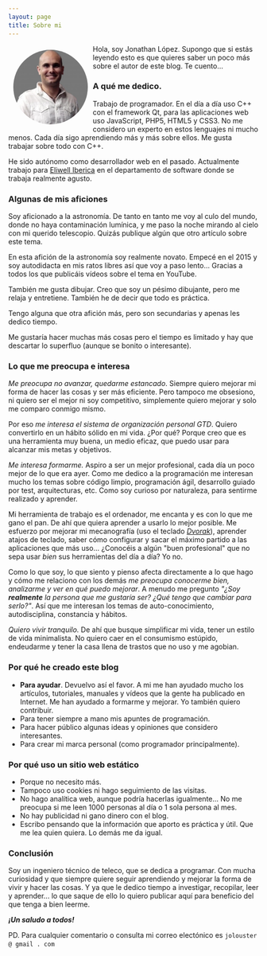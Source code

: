 ```yaml
---
layout: page
title: Sobre mi
---
```


<img alt="mi imagen" src="assets/yo.jpeg" style="min-width:150px; max-width:25%; display:inline-block; margin:10px; border-radius:50%; float:left; position:relative;"> Hola, soy Jonathan López. Supongo que si estás leyendo esto es que quieres saber un poco más sobre el autor de este blog. Te cuento...

### A qué me dedico.

Trabajo de programador. En el día a día uso C++ con el framework Qt, para las aplicaciones web uso JavaScript, PHP5, HTML5 y CSS3. No me considero 
un experto en estos lenguajes ni mucho menos. Cada día sigo aprendiendo más y más sobre ellos. Me gusta trabajar sobre todo con C++.

He sido autónomo como desarrollador web en el pasado. Actualmente trabajo para [Eliwell Iberica](http://www.eliwell.es/) en el departamento de software donde se trabaja realmente agusto.

### Algunas de mis aficiones

Soy aficionado a la astronomía. De tanto en tanto me voy al culo del mundo, donde no haya contaminación lumínica, y me paso la noche mirando al cielo con mi querido telescopio. Quizás publique algún que otro artículo sobre este tema. 

En esta afición de la astronomía soy realmente novato. Empecé en el 2015 y soy autodidacta en mis ratos libres así que voy a paso lento... Gracias a todos los que publicáis vídeos sobre el tema en YouTube.

También me gusta dibujar. Creo que soy un pésimo dibujante, pero me relaja y entretiene. También he de decir que todo es práctica.

Tengo alguna que otra afición más, pero son secundarias y apenas les dedico tiempo. 

Me gustaría hacer muchas más cosas pero el tiempo es limitado y hay que descartar lo superfluo (aunque se bonito o interesante).

### Lo que me preocupa e interesa

*Me preocupa no avanzar, quedarme estancado*. Siempre quiero mejorar mi forma de hacer las cosas y ser más eficiente. Pero tampoco me obsesiono, ni quiero ser el mejor ni soy competitivo, simplemente quiero mejorar y solo me comparo conmigo mismo.

Por eso *me interesa el sistema de organización personal GTD*. Quiero convertirlo en un hábito sólido en mi vida. ¿Por qué? Porque creo que es una herramienta muy buena, un medio eficaz, que puedo usar para alcanzar mis metas y objetivos.

*Me interesa formarme.* Aspiro a ser un mejor profesional, cada día un poco mejor de lo que era ayer. Como me dedico a la programación me interesan mucho los temas sobre código limpio, programación ágil, desarrollo guiado por test, arquitecturas, etc. Como soy curioso por naturaleza, para sentirme realizado y aprender.

Mi herramienta de trabajo es el ordenador, me encanta y es con lo que me gano el pan. De ahí que quiera aprender a usarlo lo mejor posible. Me esfuerzo por mejorar mi mecanografía (uso el teclado *[Dvorak](https://es.wikipedia.org/wiki/Teclado_Dvorak)*), aprender atajos de teclado, saber cómo configurar y sacar el máximo partido a las aplicaciones que más uso... ¿Conocéis a algún "buen profesional" que no sepa usar *bien* sus herramientas del día a día? Yo no.

Como lo que soy, lo que siento y pienso afecta directamente a lo que hago y cómo me relaciono con los demás *me preocupa conocerme bien, analizarme y ver en qué puedo mejorar*. A menudo me pregunto *"¿Soy **realmente** la persona que me gustaría ser? ¿Qué tengo que cambiar para serlo?"*. Así que me interesan los temas de auto-conocimiento, autodisciplina, constancia y hábitos.

*Quiero vivir tranquilo.* De ahí que busque simplificar mi vida, tener un estilo de vida minimalista. No quiero caer en el consumismo estúpido, endeudarme y tener la casa llena de trastos que no uso y me agobian.

### Por qué he creado este blog

- **Para ayudar**. Devuelvo así el favor. A mi me han ayudado mucho los artículos, tutoriales, manuales y vídeos que la gente ha publicado en Internet. Me han ayudado a formarme y mejorar. Yo también quiero contribuir.
- Para tener siempre a mano mis apuntes de programación.
- Para hacer público algunas ideas y opiniones que considero interesantes. 
- Para crear mi marca personal (como programador principalmente).

### Por qué uso un sitio web estático

- Porque no necesito más. 
- Tampoco uso cookies ni hago seguimiento de las visitas. 
- No hago analítica web, aunque podría hacerlas igualmente... No me preocupa si me leen 1000 personas al día o 1 sola persona al mes. 
- No hay publicidad ni gano dinero con el blog.
- Escribo pensando que la información que aporto es práctica y útil. Que me lea quien quiera. Lo demás me da igual.

### Conclusión

Soy un ingeniero técnico de teleco, que se dedica a programar. Con mucha curiosidad y que siempre quiere seguir aprendiendo y mejorar la forma de vivir y hacer las cosas. Y ya que le dedico tiempo a investigar, recopilar, leer y aprender... lo que saque de ello lo quiero publicar aquí para beneficio del que tenga a bien leerme.

***¡Un saludo a todos!***

PD. Para cualquier comentario o consulta mi correo electónico es `jolouster @ gmail . com`

